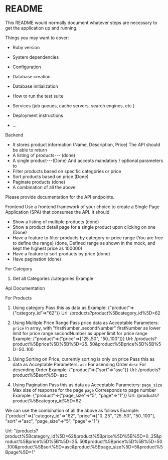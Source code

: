 # README

This README would normally document whatever steps are necessary to get the
application up and running.

Things you may want to cover:

* Ruby version

* System dependencies

* Configuration

* Database creation

* Database initialization

* How to run the test suite

* Services (job queues, cache servers, search engines, etc.)

* Deployment instructions

* ...

Backend
- It stores product information (Name, Description, Price)
The API should be able to return
- A listing of products--- (done)
- A single product---(Done)
And accepts mandatory / optional parameters to
- Filter products based on specific categories or price 
- Sort products based on price (Done)
- Paginate products (done)
- A combination of all the above

Please provide documentation for the API endpoints.



Frontend
Use a frontend framework of your choice to create a Single Page Application (SPA) that
consumes the API.
It should
- Show a listing of multiple products (done)
- Show a product detail page for a single product upon clicking on one (Done)
- Have a feature to filter products by category or price range (You are free to define the range) (done, Defined range as shown in the mock, and kept the highest price as 100000)
- Have a feature to sort products by price (done)
- Have pagination (done)

For Category
1. Get all Categories
	/categories
	Example
	

Api Documentation 

For Products 

1. Using category 
	Pass this as data as 
	Example:
	{"product"=>{"category_id"=>"62"}}
	Url: /products?product%5Bcategory_id%5D=62


2. Using Multiple Price Range 
	Pass price data as
	Acceptable Parameters:
		`price` in array, with "firstNumber..secondNumber"
		firstNumber as lower limit for price range
		secondNumber as upper limit for price range
	Example:
	{"product"=>{"price"=>["25..50", "50..100"]}}
	Url: /products?product%5Bprice%5D%5B%5D=25..50&product%5Bprice%5D%5B%5D=50..100

3. Using Sorting on Price, currently sorting is only on price 
	Pass this as data as 
	Acceptable Parameters: 
		`asc` For asending Order
		`desc` For desending Order
	Example:
	{"product"=>{"sort"=>"asc"}}
	Url: /products?product%5Bsort%5D=asc

4. Using Pagination
	Pass this as data as 
	Acceptable Parameters:
		`page_size` Max size of response for the page
		`page` Corresponds to page number
	Example:
	{"product"=>{"page_size"=>"5", "page"=>"1"}}
	Url: /products?product%5Bcategory_id%5D=62

We can use the combination of all the above as follows
Example:
	{"product"=>{"category_id"=>"62", "price"=>["0..25", "25..50", "50..100"], "sort"=>"asc", "page_size"=>"5", "page"=>"1"}

Url: 
	"/products?product%5Bcategory_id%5D=62&product%5Bprice%5D%5B%5D=0..25&product%5Bprice%5D%5B%5D=25..50&product%5Bprice%5D%5B%5D=50..100&product%5Bsort%5D=asc&product%5Bpage_size%5D=5&product%5Bpage%5D=1"
